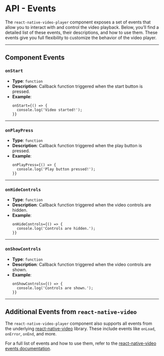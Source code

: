 # API - Events

The `react-native-video-player` component exposes a set of events that allow you to interact with and control the video playback. Below, you’ll find a detailed list of these events, their descriptions, and how to use them. These events give you full flexibility to customize the behavior of the video player.

---

## Component Events

### `onStart`
- **Type**: `function`
- **Description**: Callback function triggered when the start button is pressed.
- **Example**:
  ```
  onStart={() => {
    console.log('Video started!');
  }}
  ```

---

### `onPlayPress`
- **Type**: `function`
- **Description**: Callback function triggered when the play button is pressed.
- **Example**:
  ```
  onPlayPress={() => {
    console.log('Play button pressed!');
  }}
  ```

---

### `onHideControls`
- **Type**: `function`
- **Description**: Callback function triggered when the video controls are hidden.
- **Example**:
  ```
  onHideControls={() => {
    console.log('Controls are hidden.');
  }}
  ```

---

### `onShowControls`
- **Type**: `function`
- **Description**: Callback function triggered when the video controls are shown.
- **Example**:
  ```
  onShowControls={() => {
    console.log('Controls are shown.');
  }}
  ```

---

## Additional Events from `react-native-video`

The `react-native-video-player` component also supports all events from the underlying [react-native-video](https://github.com/TheWidlarzGroup.com/react-native-video) library. These include events like `onLoad`, `onError`, `onEnd`, and more.

For a full list of events and how to use them, refer to the [react-native-video events documentation](https://docs.thewidlarzgroup.com/react-native-video/component/events).
